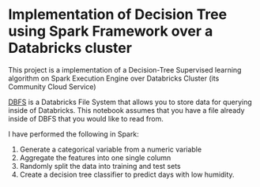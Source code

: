 # Implementation of Decision Tree using Spark Framework over a Databricks cluster
This project is a implementation of a Decision-Tree Supervised learning algorithm on Spark Execution Engine over Databricks Cluster (its Community Cloud Service)

[DBFS](https://docs.databricks.com/user-guide/dbfs-databricks-file-system.html) is a Databricks File System that allows you to store data for querying inside of Databricks. This notebook assumes that you have a file already inside of DBFS that you would like to read from.
 
I have performed the following in Spark:
1. Generate a categorical variable from a numeric variable
2. Aggregate the features into one single column
3. Randomly split the data into training and test sets
4. Create a decision tree classifier to predict days with low humidity.
